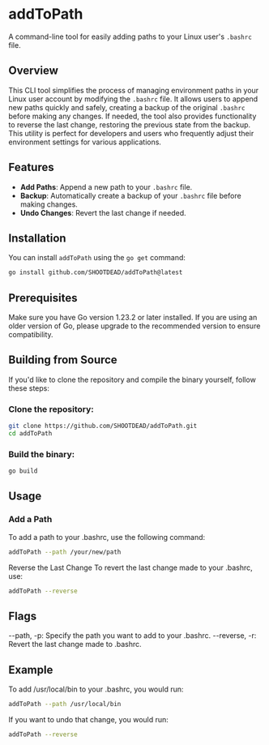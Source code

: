 # addToPath

A command-line tool for easily adding paths to your Linux user's `.bashrc` file.

## Overview

This CLI tool simplifies the process of managing environment paths in your Linux user account by modifying the `.bashrc` file. It allows users to append new paths quickly and safely, creating a backup of the original `.bashrc` before making any changes. If needed, the tool also provides functionality to reverse the last change, restoring the previous state from the backup. This utility is perfect for developers and users who frequently adjust their environment settings for various applications.

## Features

- **Add Paths**: Append a new path to your `.bashrc` file.
- **Backup**: Automatically create a backup of your `.bashrc` file before making changes.
- **Undo Changes**: Revert the last change if needed.

## Installation

You can install `addToPath` using the `go get` command:

```bash
go install github.com/SHOOTDEAD/addToPath@latest
```

## Prerequisites
Make sure you have Go version 1.23.2 or later installed. If you are using an older version of Go, please upgrade to the recommended version to ensure compatibility.

## Building from Source
If you'd like to clone the repository and compile the binary yourself, follow these steps:

### Clone the repository:

```bash
git clone https://github.com/SHOOTDEAD/addToPath.git
cd addToPath
```
### Build the binary:

```bash
go build
```
## Usage

### Add a Path
To add a path to your .bashrc, use the following command:

```bash
addToPath --path /your/new/path
```
Reverse the Last Change
To revert the last change made to your .bashrc, use:

```bash
addToPath --reverse
```

## Flags
--path, -p: Specify the path you want to add to your .bashrc.
--reverse, -r: Revert the last change made to .bashrc.

## Example
To add /usr/local/bin to your .bashrc, you would run:

```bash
addToPath --path /usr/local/bin
```

If you want to undo that change, you would run:

```bash
addToPath --reverse
```
